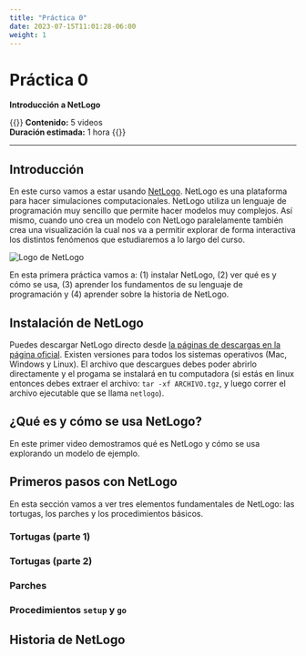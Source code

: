```yaml
---
title: "Práctica 0"
date: 2023-07-15T11:01:28-06:00
weight: 1
---
```


#  Práctica 0

**Introducción a NetLogo**

{{<hint info>}} 
**Contenido:** 5 videos  
**Duración estimada:** 1 hora
{{</hint>}}
 
---

## Introducción

En este curso vamos a estar usando [NetLogo](https://ccl.northwestern.edu/netlogo/). NetLogo es una plataforma para hacer simulaciones computacionales. NetLogo utiliza un lenguaje de programación muy sencillo que permite hacer modelos muy complejos. Así mismo, cuando uno crea un modelo con NetLogo paralelamente también crea una visualización la cual nos va a permitir explorar de forma interactiva los distintos fenómenos que estudiaremos a lo largo del curso. 

![Logo de NetLogo](/img/logo-netlogo.jpg)

En esta primera práctica vamos a: (1) instalar NetLogo, (2) ver qué es y cómo se usa, (3) aprender los fundamentos de su lenguaje de programación y (4) aprender sobre la historia de NetLogo.

## Instalación de NetLogo

Puedes descargar NetLogo directo desde [la páginas de descargas en la página oficial](https://ccl.northwestern.edu/netlogo/6.3.0/). Existen versiones para todos los sistemas operativos (Mac, Windows y Linux). El archivo que descargues debes poder abrirlo directamente y el progama se instalará en tu computadora (si estás en linux entonces debes extraer el archivo: `tar -xf ARCHIVO.tgz`, y luego correr el archivo ejecutable que se llama `netlogo`).

## ¿Qué es y cómo se usa NetLogo?

En este primer video demostramos qué es NetLogo y cómo se usa explorando un modelo de ejemplo.

## Primeros pasos con NetLogo

En esta sección vamos a ver tres elementos fundamentales de NetLogo: las tortugas, los parches y los procedimientos básicos.

### Tortugas (parte 1)

### Tortugas (parte 2)

### Parches

### Procedimientos `setup` y `go`

## Historia de NetLogo


